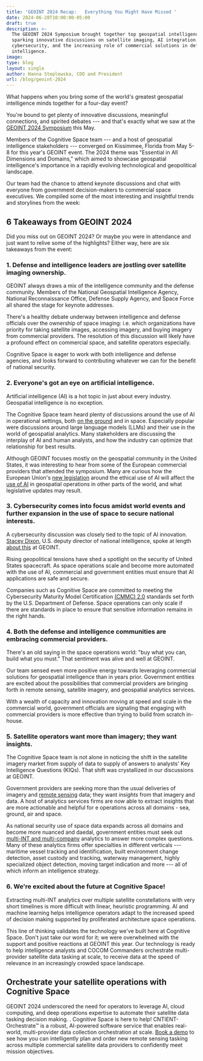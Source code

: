 ```yaml
---
title: 'GEOINT 2024 Recap:   Everything You Might Have Missed '
date: 2024-06-28T10:00:00-05:00
draft: true
description: >-
  The GEOINT 2024 Symposium brought together top geospatial intelligence minds,
  sparking innovative discussions on satellite imaging, AI integration,
  cybersecurity, and the increasing role of commercial solutions in defense and
  intelligence.
image:
type: blog
layout: single
author: Hanna Steplewska, COO and President
url: /blog/geoint-2024
---
```

What happens when you bring some of the world's greatest geospatial intelligence minds together for a four-day event?

You're bound to get plenty of innovative discussions, meaningful connections, and spirited debates --- and that's exactly what we saw at the [GEOINT 2024 Symposium](https://usgif.org/geoint-symposium/) this May.

Members of the Cognitive Space team --- and a host of geospatial intelligence stakeholders --- converged on Kissimmee, Florida from May 5-8 for this year's GEOINT event. The 2024 theme was "Essential in All Dimensions and Domains," which aimed to showcase geospatial intelligence's importance in a rapidly evolving technological and geopolitical landscape.

Our team had the chance to attend keynote discussions and chat with everyone from government decision-makers to commercial space executives. We compiled some of the most interesting and insightful trends and storylines from the week:

## 6 Takeaways from GEOINT 2024

Did you miss out on GEOINT 2024? Or maybe you were in attendance and just want to relive some of the highlights? Either way, here are six takeaways from the event:

### 1\. Defense and intelligence leaders are jostling over satellite imaging ownership.

GEOINT always draws a mix of the intelligence community and the defense community. Members of the National Geospatial Intelligence Agency, National Reconnaissance Office, Defense Supply Agency, and Space Force all shared the stage for keynote addresses.

There's a healthy debate underway between intelligence and defense officials over the ownership of space imaging: i.e. which organizations have priority for taking satellite images, accessing imagery, and buying imagery from commercial providers. The resolution of this discussion will likely have a profound effect on commercial space, and satellite operators especially.

Cognitive Space is eager to work with both intelligence and defense agencies, and looks forward to contributing whatever we can for the benefit of national security.

### 2\. Everyone's got an eye on artificial intelligence.

Artificial intelligence (AI) is a hot topic in just about every industry. Geospatial intelligence is no exception.

The Cognitive Space team heard plenty of discussions around the use of AI in operational settings, both [on the ground](https://www.cognitivespace.com/blog/short-guide-to-remote-sensing/) and in space. Especially popular were discussions around large language models (LLMs) and their use in the world of geospatial analytics. Many stakeholders are discussing the interplay of AI and human analysts, and how the industry can optimize that relationship for best results.

Although GEOINT focuses mostly on the geospatial community in the United States, it was interesting to hear from some of the European commercial providers that attended the symposium. Many are curious how the European Union's [new legislation](https://www.reuters.com/world/europe/eu-countries-back-landmark-artificial-intelligence-rules-2024-05-21/) around the ethical use of AI will affect the [use of AI](https://www.cognitivespace.com/blog/role-ai-ml-satellite-constellations/) in geospatial operations in other parts of the world, and what legislative updates may result.

### 3\. Cybersecurity comes into focus amidst world events and further expansion in the use of space to secure national interests.

A cybersecurity discussion was closely tied to the topic of AI innovation. [Stacey Dixon](https://www.linkedin.com/in/stacey-dixon-39a8015/), U.S. deputy director of national intelligence, spoke at length [about this](https://spacenews.com/people-are-going-to-try-to-steal-your-secrets-dixon-warns/) at GEOINT.

Rising geopolitical tensions have shed a spotlight on the security of United States spacecraft. As space operations scale and become more automated with the use of AI, commercial and government entities must ensure that AI applications are safe and secure.

Companies such as Cognitive Space are committed to meeting the Cybersecurity Maturity Model Certification [(CMMC)
2\.0](https://dodcio.defense.gov/CMMC/About/) standards set forth by the U.S. Department of Defense. Space operations can only scale if there are standards in place to ensure that sensitive information remains in the right hands.

### 4\. Both the defense and intelligence communities are embracing commercial providers.

There's an old saying in the space operations world: "buy what you can, build what you must." That sentiment was alive and well at GEOINT.

Our team sensed even more positive energy towards leveraging commercial solutions for geospatial intelligence than in years prior. Government entities are excited about the possibilities that commercial providers are bringing forth in remote sensing, satellite imagery, and geospatial analytics services.

With a wealth of capacity and innovation moving at speed and scale in the commercial world, government officials are signaling that engaging with commercial providers is more effective than trying to build from scratch in-house.

### 5\. Satellite operators want more than imagery; they want insights.

The Cognitive Space team is not alone in noticing the shift in the satellite imagery market from supply of data to supply of answers to analysts' Key Intelligence Questions (KIQs). That shift was crystallized in our discussions at GEOINT.

Government providers are seeking more than the usual deliveries of imagery and [remote sensing](https://www.cognitivespace.com/blog/short-guide-to-remote-sensing/) data; they want *insights* from that imagery and data. A host of analytics services firms are now able to extract insights that are more actionable and helpful for e operations across all domains - sea, ground, air and space.

As national security use of space data expands across all domains and become more nuanced and daedal, government entities must seek out [multi-INT and multi-company](https://www.cognitivespace.com/blog/challenges-of-tasking/) analytics to answer more complex questions. Many of these analytics firms offer specialties in different verticals --- maritime vessel tracking and identification, built environment change detection, asset custody and tracking, waterway management, highly specialized object detection, moving target indication and more --- all of which inform an intelligence strategy.

### 6\. We're excited about the future at Cognitive Space!

Extracting multi-INT analytics over multiple satellite constellations with very short timelines is more difficult with linear, heuristic programming. AI and machine learning helps intelligence operators adapt to the increased speed of decision making supported by proliferated architecture space operations.

This line of thinking validates the technology we've built here at Cognitive Space. Don't just take our word for it; we were overwhelmed with the support and positive reactions at GEOINT this year. Our technology is ready to help intelligence analysts and COCOM Commanders orchestrate multi-provider satellite data tasking at scale, to receive data at the speed of relevance in an increasingly crowded space
landscape.

## Orchestrate your satellite operations with Cognitive Space

GEOINT 2024 underscored the need for operators to leverage AI, cloud computing, and deep operations expertise to automate their satellite data tasking decision making. . Cognitive Space is here to help! CNTIENT-Orchestrate™ is a robust, AI-powered software service that enables real-world, multi-provider data collection orchestration at scale. [Book a demo](https://www.cognitivespace.com/contact/) to see how you can intelligently plan and order new remote sensing tasking across multiple commercial satellite data providers to confidently meet mission objectives.
